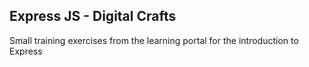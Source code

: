 ## Express JS - Digital Crafts

Small training exercises from the learning portal for the introduction to Express
